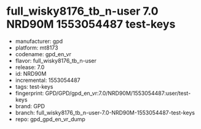 # full_wisky8176_tb_n-user 7.0 NRD90M 1553054487 test-keys
- manufacturer: gpd
- platform: mt8173
- codename: gpd_en_vr
- flavor: full_wisky8176_tb_n-user
- release: 7.0
- id: NRD90M
- incremental: 1553054487
- tags: test-keys
- fingerprint: GPD/GPD/gpd_en_vr:7.0/NRD90M/1553054487:user/test-keys
- brand: GPD
- branch: full_wisky8176_tb_n-user-7.0-NRD90M-1553054487-test-keys
- repo: gpd_gpd_en_vr_dump
